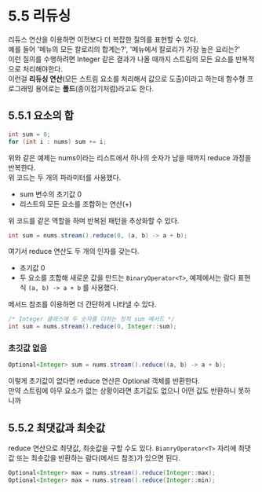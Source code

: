 # 5.5 리듀싱

리듀스 연산을 이용하면 이전보다 더 복잡한 질의를 표현할 수 있다.  
예를 들어 '메뉴의 모든 칼로리의 합계는?', '메뉴에서 칼로리가 가장 높은 요리는?'  
이런 질의를 수행하려면 Integer 같은 결과가 나올 때까지 스트림의 모든 요소를 반복적으로 처리해야한다.  
이런걸 **리듀싱 연산**(모든 스트림 요소를 처리해서 값으로 도출)이라고 하는데 함수형 프로그래밍 용어로는 **폴드**(종이접기처럼)라고도 한다.  

## 5.5.1 요소의 합
```java
int sum = 0;
for (int i : nums) sum += i;
```

위와 같은 예제는 nums이라는 리스트에서 하나의 숫자가 남을 때까지 reduce 과정을 반복한다.  
위 코드는 두 개의 파라미터를 사용했다.  
- sum 변수의 초기값 0
- 리스트의 모든 요소를 조합하는 연산(+)

위 코드를 같은 역할을 하며 반복된 패턴을 추상화할 수 있다.  
```java
int sum = nums.stream().reduce(0, (a, b) -> a + b);
```

여기서 reduce 연산도 두 개의 인자를 갖는다.  
- 초기값 0
- 두 요소를 조합해 새로운 값을 만드는 `BinaryOperator<T>`, 예제에서는 람다 표현식 `(a, b) -> a + b` 를 사용했다. 

메서드 참조를 이용하면 더 간단하게 나타낼 수 있다.  
```java
/* Integer 클래스에 두 숫자를 더하는 정적 sum 메서드 */
int sum = nums.stream().reduce(0, Integer::sum);
```

### 초깃값 없음
```java
Optional<Integer> sum = nums.stream().reduce((a, b) -> a + b);
```

이렇게 초기값이 없다면 reduce 연산은 Optional 객체를 반환한다.  
만약 스트림에 아무 요소가 없는 상황이라면 초기값도 없으니 어떤 값도 반환하니 못하니까

## 5.5.2 최댓값과 최솟값
reduce 연산으로 최댓값, 최솟값을 구할 수도 있다. `BianryOperator<T>` 자리에 최댓값 또는 최솟값을 반환하는 람다(메서드 참조)가 있으면 된다.

```java
Optional<Integer> max = nums.stream().reduce(Integer::max);
Optional<Integer> max = nums.stream().reduce(Integer::min);
```
